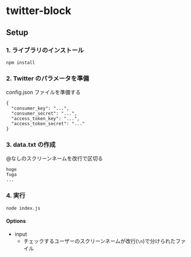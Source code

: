 # twitter-block

## Setup

### 1. ライブラリのインストール

```
npm install
```

### 2. Twitter のパラメータを準備

config.json ファイルを準備する

```
{
  "consumer_key": "...",
  "consumer_secret": "...",
  "access_token_key": "...",
  "access_token_secret": "..."
}
```

### 3. data.txt の作成

@なしのスクリーンネームを改行で区切る

```
hoge
fuga
...
```

### 4. 実行

```
node index.js
```

#### Options

- input
  - チェックするユーザーのスクリーンネームが改行(`\n`)で分けられたファイル
